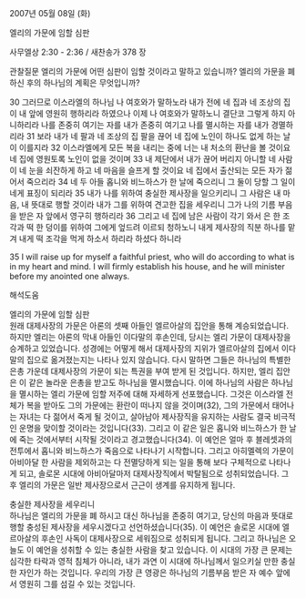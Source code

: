 2007년 05월 08일 (화)

엘리의 가문에 임할 심판



사무엘상 2:30 - 2:36 / 새찬송가 378 장


관찰질문
엘리의 가문에 어떤 심판이 임할 것이라고 말하고 있습니까? 
엘리의 가문을 폐하신 후의 하나님의 계획은 무엇입니까? 

30 그러므로 이스라엘의 하나님 나 여호와가 말하노라 내가 전에 네 집과 네 조상의 집이 내 앞에 영원히 행하리라 하였으나 이제 나 여호와가 말하노니 결단코 그렇게 하지 아니하리라 나를 존중히 여기는 자를 내가 존중히 여기고 나를 멸시하는 자를 내가 경멸하리라 31 보라 내가 네 팔과 네 조상의 집 팔을 끊어 네 집에 노인이 하나도 없게 하는 날이 이를지라 32 이스라엘에게 모든 복을 내리는 중에 너는 내 처소의 환난을 볼 것이요 네 집에 영원토록 노인이 없을 것이며 33 내 제단에서 내가 끊어 버리지 아니할 네 사람이 네 눈을 쇠잔하게 하고 네 마음을 슬프게 할 것이요 네 집에서 출산되는 모든 자가 젊어서 죽으리라 34 네 두 아들 홉니와 비느하스가 한 날에 죽으리니 그 둘이 당할 그 일이 네게 표징이 되리라 35 내가 나를 위하여 충실한 제사장을 일으키리니 그 사람은 내 마음, 내 뜻대로 행할 것이라 내가 그를 위하여 견고한 집을 세우리니 그가 나의 기름 부음을 받은 자 앞에서 영구히 행하리라 36 그리고 네 집에 남은 사람이 각기 와서 은 한 조각과 떡 한 덩이를 위하여 그에게 엎드려 이르되 청하노니 내게 제사장의 직분 하나를 맡겨 내게 떡 조각을 먹게 하소서 하리라 하셨다 하니라 

35 I will raise up for myself a faithful priest, who will do according to what is in my heart and mind. I will firmly establish his house, and he will minister before my anointed one always.

해석도움





엘리의 가문에 임할 심판  
원래 대제사장의 가문은 아론의 셋째 아들인 엘르아살의 집안을 통해 계승되었습니다. 하지만 엘리는 아론의 막내 아들인 이다말의 후손인데, 당시는 엘리 가문이 대제사장을 승계하고 있었습니다. 성경에는 어떻게 해서 대제사장의 지위가 엘르아살의 집에서 이다말의 집으로 옮겨졌는지는 나타나 있지 않습니다. 다시 말하면 그들은 하나님의 특별한 은총 가운데 대제사장의 가문이 되는 특권을 부여 받게 된 것입니다. 하지만, 엘리 집안은 이 같은 놀라운 은총을 받고도 하나님을 멸시했습니다. 이에 하나님의 사람은 하나님을 멸시하는 엘리 가문에 임할 저주에 대해 자세하게 선포했습니다. 그것은 이스라엘 전체가 복을 받아도 그의 가문에는 환란이 떠나지 않을 것이며(32), 그의 가문에서 태어나는 자녀는 다 젊어서 죽게 될 것이고, 살아남아 제사장직을 유지하는 사람도 결국 비극적인 운명을 맞이할 것이라는 것입니다(33). 그리고 이 같은 일은 홉니와 비느하스가 한 날에 죽는 것에서부터 시작될 것이라고 경고했습니다(34). 이 예언은 얼마 후 블레셋과의 전투에서 홉니와 비느하스가 죽음으로 나타나기 시작합니다. 그리고 아히멜렉의 가문이 아비아달 한 사람을 제외하고는 다 전멸당하게 되는 일을 통해 보다 구체적으로 나타나게 되고, 솔로몬 시대에 아비아달마저 대제사장직에서 박탈됨으로 성취되었습니다. 그 후 엘리의 가문은 일반 제사장으로서 근근이 생계를 유지하게 됩니다. 

충실한 제사장을 세우리니  
하나님은 엘리의 가문을 폐 하시고 대신 하나님을 존중히 여기고, 당신의 마음과 뜻대로 행할 충성된 제사장을 세우시겠다고 선언하셨습니다(35). 이 예언은 솔로몬 시대에 엘르아살의 후손인 사독이 대제사장으로 세워짐으로 성취되게 됩니다. 그리고 하나님은 오늘도 이 예언을 성취할 수 있는 충실한 사람을 찾고 있습니다. 이 시대의 가장 큰 문제는 심각한 타락과 영적 침체가 아니라, 내가 과연 이 시대에 하나님께서 일으키실 만한 충실한 자인가 하는 것입니다. 우리의 가장 큰 영광은 하나님의 기름부음 받은 자 예수 앞에서 영원히 그를 섬길 수 있는 것입니다.